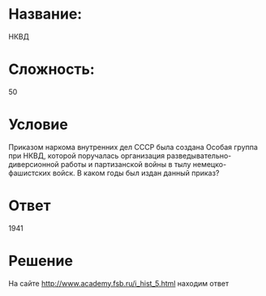# Название: 
НКВД

# Сложность: 
50

# Условие
Приказом наркома внутренних дел СССР была создана Особая группа при НКВД, которой поручалась организация разведывательно-диверсионной работы и партизанской войны в тылу немецко-фашистских войск. В каком годы был издан данный приказ?

# Ответ
1941

# Решение
На сайте http://www.academy.fsb.ru/i_hist_5.html находим ответ
